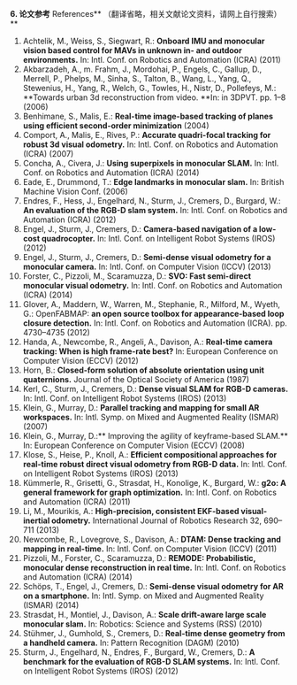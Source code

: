 **6. 论文参考** References** （翻译省略，相关文献论文资料，请网上自行搜索）**

1. Achtelik, M., Weiss, S., Siegwart, R.: **Onboard IMU and monocular vision based control for MAVs in unknown in- and outdoor environments.** In: Intl. Conf. on Robotics and Automation \(ICRA\) \(2011\)
2. Akbarzadeh, A., m. Frahm, J., Mordohai, P., Engels, C., Gallup, D., Merrell, P., Phelps, M., Sinha, S., Talton, B., Wang, L., Yang, Q., Stewenius, H., Yang, R., Welch, G., Towles, H., Nistr, D., Pollefeys, M.: **Towards urban 3d reconstruction from video. **In: in 3DPVT. pp. 1–8 \(2006\)
3. Benhimane, S., Malis, E.: **Real-time image-based tracking of planes using efficient second-order minimization** \(2004\)
4. Comport, A., Malis, E., Rives, P.: **Accurate quadri-focal tracking for robust 3d visual odometry.** In: Intl. Conf. on Robotics and Automation \(ICRA\) \(2007\)
5. Concha, A., Civera, J.: **Using superpixels in monocular SLAM.** In: Intl. Conf. on Robotics and Automation \(ICRA\) \(2014\)
6. Eade, E., Drummond, T.: **Edge landmarks in monocular slam.** In: British Machine Vision Conf. \(2006\)
7. Endres, F., Hess, J., Engelhard, N., Sturm, J., Cremers, D., Burgard, W.: **An evaluation of the RGB-D slam system.** In: Intl. Conf. on Robotics and Automation \(ICRA\) \(2012\)
8. Engel, J., Sturm, J., Cremers, D.: **Camera-based navigation of a low-cost quadrocopter.** In: Intl. Conf. on Intelligent Robot Systems \(IROS\) \(2012\)
9. Engel, J., Sturm, J., Cremers, D.: **Semi-dense visual odometry for a monocular camera.** In: Intl. Conf. on Computer Vision \(ICCV\) \(2013\)
10. Forster, C., Pizzoli, M., Scaramuzza, D.: **SVO: Fast semi-direct monocular visual odometry.** In: Intl. Conf. on Robotics and Automation \(ICRA\) \(2014\)
11. Glover, A., Maddern, W., Warren, M., Stephanie, R., Milford, M., Wyeth, G.: OpenFABMAP: **an open source toolbox for appearance-based loop closure detection.** In: Intl. Conf. on Robotics and Automation \(ICRA\). pp. 4730–4735 \(2012\)
12. Handa, A., Newcombe, R., Angeli, A., Davison, A.: **Real-time camera tracking: When is high frame-rate best?** In: European Conference on Computer Vision \(ECCV\) \(2012\)
13. Horn, B.: **Closed-form solution of absolute orientation using unit quaternions.** Journal of the Optical Society of America \(1987\)
14. Kerl, C., Sturm, J., Cremers, D.: **Dense visual SLAM for RGB-D cameras.** In: Intl. Conf. on Intelligent Robot Systems \(IROS\) \(2013\)
15. Klein, G., Murray, D.: **Parallel tracking and mapping for small AR workspaces.** In: Intl. Symp. on Mixed and Augmented Reality \(ISMAR\) \(2007\)
16. Klein, G., Murray, D.:** Improving the agility of keyframe-based SLAM.** In: European Conference on Computer Vision \(ECCV\) \(2008\)
17. Klose, S., Heise, P., Knoll, A.: **Efficient compositional approaches for real-time robust direct visual odometry from RGB-D data.** In: Intl. Conf. on Intelligent Robot Systems \(IROS\) \(2013\)
18. Kümmerle, R., Grisetti, G., Strasdat, H., Konolige, K., Burgard, W.: **g2o: A general framework for graph optimization.** In: Intl. Conf. on Robotics and Automation \(ICRA\) \(2011\)
19. Li, M., Mourikis, A.: **High-precision, consistent EKF-based visual-inertial odometry.** International Journal of Robotics Research 32, 690–711 \(2013\)
20. Newcombe, R., Lovegrove, S., Davison, A.: **DTAM: Dense tracking and mapping in real-time.** In: Intl. Conf. on Computer Vision \(ICCV\) \(2011\)
21. Pizzoli, M., Forster, C., Scaramuzza, D.: **REMODE: Probabilistic, monocular dense reconstruction in real time.** In: Intl. Conf. on Robotics and Automation \(ICRA\) \(2014\)
22. Schöps, T., Engel, J., Cremers, D.: **Semi-dense visual odometry for AR on a smartphone.** In: Intl. Symp. on Mixed and Augmented Reality \(ISMAR\) \(2014\)
23. Strasdat, H., Montiel, J., Davison, A.: **Scale drift-aware large scale monocular slam.** In: Robotics: Science and Systems \(RSS\) \(2010\)
24. Stühmer, J., Gumhold, S., Cremers, D.: **Real-time dense geometry from a handheld camera.** In: Pattern Recognition \(DAGM\) \(2010\)
25. Sturm, J., Engelhard, N., Endres, F., Burgard, W., Cremers, D.: **A benchmark for the evaluation of RGB-D SLAM systems.** In: Intl. Conf. on Intelligent Robot Systems \(IROS\) \(2012\)




